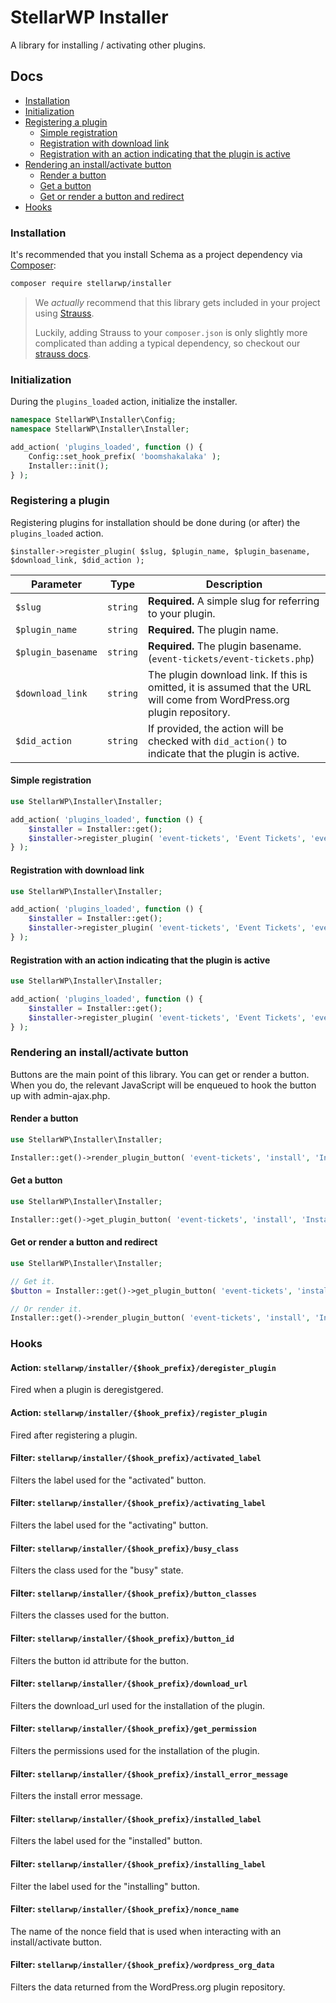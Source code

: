 # StellarWP Installer

A library for installing / activating other plugins.

## Docs

* [Installation](#installation)
* [Initialization](#initialization)
* [Registering a plugin](#registering-a-plugin)
  * [Simple registration](#simple-registration)
  * [Registration with download link](#registration-with-download-link)
  * [Registration with an action indicating that the plugin is active](#registration-with-an-action-indicating-that-the-plugin-is-active)
* [Rendering an install/activate button](#rendering-an-install-activate-button)
  * [Render a button](#render-a-button)
  * [Get a button](#get-a-button)
  * [Get or render a button and redirect](#get-or-render-a-button-and-redirect)
* [Hooks](#hooks)

### Installation

It's recommended that you install Schema as a project dependency via [Composer](https://getcomposer.org/):

```bash
composer require stellarwp/installer
```

> We _actually_ recommend that this library gets included in your project using [Strauss](https://github.com/BrianHenryIE/strauss).
>
> Luckily, adding Strauss to your `composer.json` is only slightly more complicated than adding a typical dependency, so checkout our [strauss docs](https://github.com/stellarwp/global-docs/blob/main/docs/strauss-setup.md).

### Initialization

During the `plugins_loaded` action, initialize the installer.

```php
namespace StellarWP\Installer\Config;
namespace StellarWP\Installer\Installer;

add_action( 'plugins_loaded', function () {
	Config::set_hook_prefix( 'boomshakalaka' );
	Installer::init();
} );
```

### Registering a plugin

Registering plugins for installation should be done during (or after) the `plugins_loaded` action.

`$installer->register_plugin( $slug, $plugin_name, $plugin_basename, $download_link, $did_action );`

| Parameter | Type | Description                                                                                                              |
| --- | --- |--------------------------------------------------------------------------------------------------------------------------|
| `$slug` | `string` | **Required.** A simple slug for referring to your plugin.                                                                |
| `$plugin_name` | `string` | **Required.** The plugin name.                                                                                           |
| `$plugin_basename` | `string` | **Required.** The plugin basename. (`event-tickets/event-tickets.php`)                                                   |
| `$download_link` | `string` | The plugin download link. If this is omitted, it is assumed that the URL will come from WordPress.org plugin repository. |
| `$did_action` | `string` | If provided, the action will be checked with `did_action()` to indicate that the plugin is active.                       |

#### Simple registration

```php
use StellarWP\Installer\Installer;

add_action( 'plugins_loaded', function () {
	$installer = Installer::get();
	$installer->register_plugin( 'event-tickets', 'Event Tickets', 'event-tickets/event-tickets.php' );
} );
```

#### Registration with download link

```php
use StellarWP\Installer\Installer;

add_action( 'plugins_loaded', function () {
	$installer = Installer::get();
	$installer->register_plugin( 'event-tickets', 'Event Tickets', 'event-tickets/event-tickets.php', 'https://example.com/event-tickets.zip' );
} );
```

#### Registration with an action indicating that the plugin is active

```php
use StellarWP\Installer\Installer;

add_action( 'plugins_loaded', function () {
	$installer = Installer::get();
	$installer->register_plugin( 'event-tickets', 'Event Tickets', 'event-tickets/event-tickets.php', null, 'event_tickets_plugin_loaded' );
} );
```

### Rendering an install/activate button

Buttons are the main point of this library. You can get or render a button. When you do, the relevant JavaScript will be enqueued to hook the button up with admin-ajax.php.

#### Render a button

```php
use StellarWP\Installer\Installer;

Installer::get()->render_plugin_button( 'event-tickets', 'install', 'Install Event Tickets' );
```

#### Get a button

```php
use StellarWP\Installer\Installer;

Installer::get()->get_plugin_button( 'event-tickets', 'install', 'Install Event Tickets' );
```

#### Get or render a button and redirect

```php
use StellarWP\Installer\Installer;

// Get it.
$button = Installer::get()->get_plugin_button( 'event-tickets', 'install', 'Install Event Tickets', $redirect_url );

// Or render it.
Installer::get()->render_plugin_button( 'event-tickets', 'install', 'Install Event Tickets', $redirect_url );
```

### Hooks

#### Action: `stellarwp/installer/{$hook_prefix}/deregister_plugin`

Fired when a plugin is deregistgered.

#### Action: `stellarwp/installer/{$hook_prefix}/register_plugin`

Fired after registering a plugin.

#### Filter: `stellarwp/installer/{$hook_prefix}/activated_label`

Filters the label used for the "activated" button.

#### Filter: `stellarwp/installer/{$hook_prefix}/activating_label`

Filters the label used for the "activating" button.

#### Filter: `stellarwp/installer/{$hook_prefix}/busy_class`

Filters the class used for the "busy" state.

#### Filter: `stellarwp/installer/{$hook_prefix}/button_classes`

Filters the classes used for the button.

#### Filter: `stellarwp/installer/{$hook_prefix}/button_id`

Filters the button id attribute for the button.

#### Filter: `stellarwp/installer/{$hook_prefix}/download_url`

Filters the download_url used for the installation of the plugin.

#### Filter: `stellarwp/installer/{$hook_prefix}/get_permission`

Filters the permissions used for the installation of the plugin.

#### Filter: `stellarwp/installer/{$hook_prefix}/install_error_message`

Filters the install error message.

#### Filter: `stellarwp/installer/{$hook_prefix}/installed_label`

Filters the label used for the "installed" button.

#### Filter: `stellarwp/installer/{$hook_prefix}/installing_label`

Filter the label used for the "installing" button.

#### Filter: `stellarwp/installer/{$hook_prefix}/nonce_name`

The name of the nonce field that is used when interacting with an install/activate button.

#### Filter: `stellarwp/installer/{$hook_prefix}/wordpress_org_data`

Filters the data returned from the WordPress.org plugin repository.
